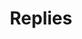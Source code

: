 ---
title: Replies
layout: collection
permalink: /replies/
collection: replies
sort_by: date
sort_order: reverse
author_profile: false
---